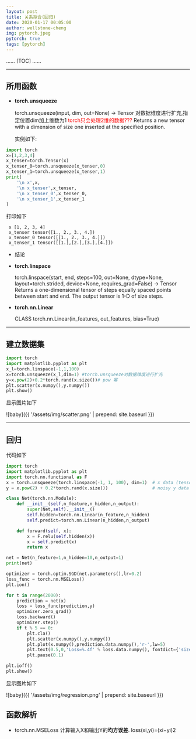 ```yaml
---
layout: post
title: 关系拟合(回归)
date: 2020-01-17 00:05:00
author: wellstone-cheng
img: pytorch.jpeg
pytorch: true
tags: [pytorch]
---
```

……
[TOC]
……

---
## 所用函数

- **torch.unsqueeze**
  
  torch.unsqueeze(input, dim, out=None) → Tensor
  对数据维度进行扩充,指定位置dim加上维数为1
  <font color='red'> torch只会处理2维的数据??? </font>
  Returns a new tensor with a dimension of size one inserted at the specified position.

  实例如下:

``` python
import torch
x=[1,2,3,4]
x_tenser=torch.Tensor(x)
x_tenser_0=torch.unsqueeze(x_tenser,0)
x_tenser_1=torch.unsqueeze(x_tenser,1)
print(
    '\n x',x,
    '\n x_tenser',x_tenser,
    '\n x_tenser_0',x_tenser_0,
    '\n x_tenser_1',x_tenser_1
)
```
打印如下
```shell
 x [1, 2, 3, 4] 
 x_tenser tensor([1., 2., 3., 4.]) 
 x_tenser_0 tensor([[1., 2., 3., 4.]]) 
 x_tenser_1 tensor([[1.],[2.],[3.],[4.]])
```
* 结论
  
- **torch.linspace**

  torch.linspace(start, end, steps=100, out=None, dtype=None, layout=torch.strided, device=None, requires_grad=False) → Tensor
  Returns a one-dimensional tensor of steps equally spaced points between start and end.
The output tensor is 1-D of size steps.

- **torch.nn.Linear**

  CLASS torch.nn.Linear(in_features, out_features, bias=True)

---

## 建立数据集
``` python
import torch
import matplotlib.pyplot as plt
x_l=torch.linspace(-1,1,100)
x=torch.unsqueeze(x_l,dim=1) #torch.unsqueeze对数据维度进行扩充
y=x.pow(2)+0.2*torch.rand(x.size())# pow 幂
plt.scatter(x.numpy(),y.numpy())
plt.show()
```
显示图片如下


![baby]({{ '/assets/img/scatter.png' | prepend: site.baseurl }})

---
## 回归

代码如下

``` python
import torch
import matplotlib.pyplot as plt
import torch.nn.functional as F
x = torch.unsqueeze(torch.linspace(-1, 1, 100), dim=1)  # x data (tensor), shape=(100, 1)
y = x.pow(2) + 0.2*torch.rand(x.size())                 # noisy y data (tensor), shape=(100, 1)

class Net(torch.nn.Module):
    def __init__(self,n_feature,n_hidden,n_output):
        super(Net,self).__init__()
        self.hidden=torch.nn.Linear(n_feature,n_hidden)
        self.predict=torch.nn.Linear(n_hidden,n_output)

    def forward(self, x):
        x = F.relu(self.hidden(x))
        x = self.predict(x)
        return x

net = Net(n_feature=1,n_hidden=10,n_output=1)
print(net)

optimizer = torch.optim.SGD(net.parameters(),lr=0.2)
loss_func = torch.nn.MSELoss()
plt.ion()

for t in range(2000):
    prediction = net(x)
    loss = loss_func(prediction,y)
    optimizer.zero_grad()
    loss.backward()
    optimizer.step()
    if t % 5 == 0:
        plt.cla()
        plt.scatter(x.numpy(),y.numpy())
        plt.plot(x.numpy(),prediction.data.numpy(),'r-',lw=5)
        plt.text(0.5,0,'Loss=%.4f' % loss.data.numpy(), fontdict={'size': 20, 'color':  'red'})
        plt.pause(0.1)

plt.ioff()
plt.show()
```
显示图片如下

![baby]({{ '/assets/img/regression.png' | prepend: site.baseurl }})

## 函数解析
* torch.nn.MSELoss
计算输入X和输出Y的**均方误差**.
loss(xi,yi)=(xi−yi)2